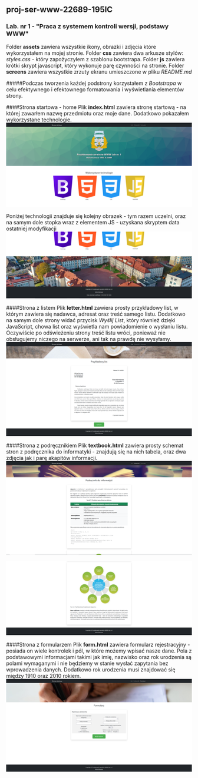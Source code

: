 ## proj-ser-www-22689-195IC
### Lab. nr 1 - "Praca z systemem kontroli wersji, podstawy WWW"
Folder **assets** zawiera wszystkie ikony, obrazki i zdjęcia które wykorzystałem na mojej stronie.
Folder **css** zawiera dwa arkusze stylów: *styles.css* - który zapożyczyłem z szablonu bootstrapa.
Folder **js** zawiera krótki skrypt javascript, który wykonuje parę czynności na stronie.
Folder **screens** zawiera wszystkie zrzuty ekranu umieszczone w pliku *README.md*

#####Podczas tworzenia każdej podstrony korzystałem z *Bootstrapa* w celu efektywnego i efektownego formatowania i wyświetlania elementów strony.

####Strona startowa - home
Plik **index.html** zawiera stronę startową - na której zawarłem nazwę przedmiotu oraz moje dane. Dodatkowo pokazałem wykorzystane technologie.
![home](/Lab1/screens/1.png)

Poniżej technologii znajduje się kolejny obrazek - tym razem uczelni, oraz na samym dole stopka wraz z elementem JS - uzyskana skryptem data ostatniej modyfikacji
![home2](/Lab1/screens/2.png)

####Strona z listem
Plik **letter.html** zawiera prosty przykładowy list, w którym zawiera się nadawca, adresat oraz treść samego listu. 
Dodatkowo na samym dole strony widać przycisk *Wyślij List*, który również dzięki JavaScript, chowa list oraz wyświetla nam powiadomienie o wysłaniu listu. 
Oczywiście po odświeżeniu strony treść listu wróci, ponieważ nie obsługujemy niczego na serwerze, ani tak na prawdę nie wysyłamy.
![letter](/Lab1/screens/3.png)

####Strona z podręcznikiem
Plik **textbook.html** zawiera prosty schemat stron z podręcznika do informatyki - znajdują się na nich tabela, oraz dwa zdjęcia jak i parę akapitów informacji.
![textbook1](/Lab1/screens/4.png)

![textbook2](/Lab1/screens/5.png)

####Strona z formularzem
Plik **form.html** zawiera formularz rejestracyjny - posiada on wiele kontrolek i pól, w które możemy wpisać nasze dane. Pola z podstawowymi informacjami takimi jak imię, nazwisko oraz rok urodzenia są polami wymaganymi i nie będziemy w stanie wysłać zapytania bez wprowadzenia danych. Dodatkowo rok urodzenia musi znajdować się między 1910 oraz 2010 rokiem. 
![form](/Lab1/screens/6.png)
